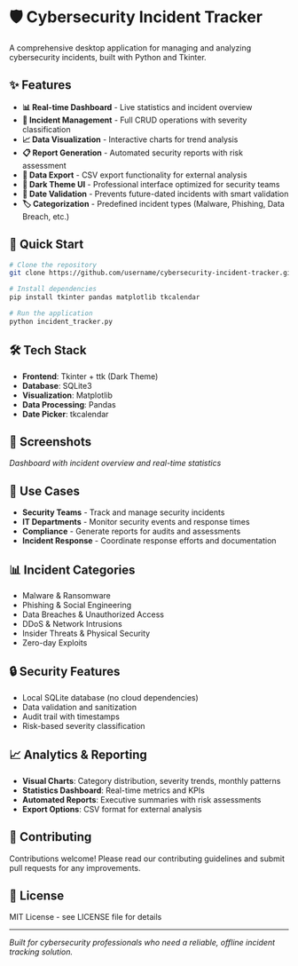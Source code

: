 # 🛡️ Cybersecurity Incident Tracker

A comprehensive desktop application for managing and analyzing cybersecurity incidents, built with Python and Tkinter.

## ✨ Features

- **📊 Real-time Dashboard** - Live statistics and incident overview
- **🎯 Incident Management** - Full CRUD operations with severity classification
- **📈 Data Visualization** - Interactive charts for trend analysis
- **📋 Report Generation** - Automated security reports with risk assessment
- **💾 Data Export** - CSV export functionality for external analysis
- **🎨 Dark Theme UI** - Professional interface optimized for security teams
- **📅 Date Validation** - Prevents future-dated incidents with smart validation
- **🏷️ Categorization** - Predefined incident types (Malware, Phishing, Data Breach, etc.)

## 🚀 Quick Start

```bash
# Clone the repository
git clone https://github.com/username/cybersecurity-incident-tracker.git

# Install dependencies
pip install tkinter pandas matplotlib tkcalendar

# Run the application
python incident_tracker.py
```

## 🛠️ Tech Stack

- **Frontend**: Tkinter + ttk (Dark Theme)
- **Database**: SQLite3
- **Visualization**: Matplotlib
- **Data Processing**: Pandas
- **Date Picker**: tkcalendar

## 📸 Screenshots

*Dashboard with incident overview and real-time statistics*

## 🎯 Use Cases

- **Security Teams** - Track and manage security incidents
- **IT Departments** - Monitor security events and response times
- **Compliance** - Generate reports for audits and assessments
- **Incident Response** - Coordinate response efforts and documentation

## 📊 Incident Categories

- Malware & Ransomware
- Phishing & Social Engineering  
- Data Breaches & Unauthorized Access
- DDoS & Network Intrusions
- Insider Threats & Physical Security
- Zero-day Exploits

## 🔒 Security Features

- Local SQLite database (no cloud dependencies)
- Data validation and sanitization
- Audit trail with timestamps
- Risk-based severity classification

## 📈 Analytics & Reporting

- **Visual Charts**: Category distribution, severity trends, monthly patterns
- **Statistics Dashboard**: Real-time metrics and KPIs
- **Automated Reports**: Executive summaries with risk assessments
- **Export Options**: CSV format for external analysis

## 🤝 Contributing

Contributions welcome! Please read our contributing guidelines and submit pull requests for any improvements.

## 📄 License

MIT License - see LICENSE file for details

---

*Built for cybersecurity professionals who need a reliable, offline incident tracking solution.*
